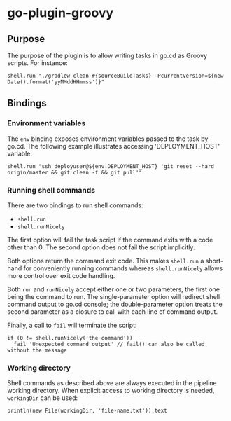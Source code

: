 go-plugin-groovy
================
## Purpose
The purpose of the plugin is to allow writing tasks in go.cd as Groovy scripts. For instance:
```
shell.run "./gradlew clean #{sourceBuildTasks} -PcurrentVersion=${new Date().format('yyMMddHHmmss')}"
```

## Bindings
### Environment variables
The `env` binding exposes environment variables passed to the task by go.cd. The following example illustrates accessing 'DEPLOYMENT_HOST' variable:
```
shell.run "ssh deployuser@${env.DEPLOYMENT_HOST} 'git reset --hard origin/master && git clean -f && git pull'"
```
### Running shell commands
There are two bindings to run shell commands:
- `shell.run`
- `shell.runNicely`

The first option will fail the task script if the command exits with a code other than 0. The second option does not fail the script implicitly.

Both options return the command exit code. This makes `shell.run` a short-hand for conveniently running commands whereas `shell.runNicely` allows more control over exit code handling.

Both `run` and `runNicely` accept either one or two parameters, the first one being the command to run. The single-parameter option will redirect shell command output to go.cd console; the double-parameter option treats the second parameter as a closure to call with each line of command output.

Finally, a call to `fail` will terminate the script:
```
if (0 != shell.runNicely('the command'))
  fail 'Unexpected command output' // fail() can also be called without the message
```

### Working directory
Shell commands as described above are always executed in the pipeline working directory. When explicit access to working directory is needed, `workingDir` can be used:
```
println(new File(workingDir, 'file-name.txt')).text
```
